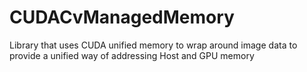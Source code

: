 # CUDACvManagedMemory
Library that uses CUDA unified memory to wrap around image data to provide a unified way of addressing Host and GPU memory
